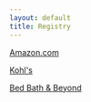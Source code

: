 ```yaml
---
layout: default
title: Registry
---
```


[Amazon.com](https://www.amazon.com/wedding/beth-wirick-joseph-hendrix-vandalia-august-2017/registry/2K9BV9JRF4NIB)

[Kohl's](https://www.kohls.com/upgrade/gift_registry/kohlsgrw_home.jsp?section=list&listid=3308347)

[Bed Bath & Beyond](https://www.bedbathandbeyond.com/store/giftregistry/view_registry_guest.jsp?eventType=Wedding&registryId=544428377)
